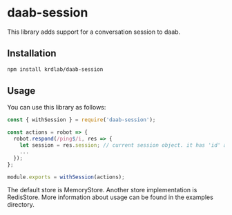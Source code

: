 # daab-session

This library adds support for a conversation session to daab.

## Installation

```sh
npm install krdlab/daab-session
```

## Usage

You can use this library as follows:

```javascript
const { withSession } = require('daab-session');

const actions = robot => {
  robot.respond(/ping$/i, res => {
    let session = res.session; // current session object. it has 'id' and 'data' fields.
    ...
  });
};

module.exports = withSession(actions);
```

The default store is MemoryStore. Another store implementation is RedisStore.
More information about usage can be found in the examples directory.
